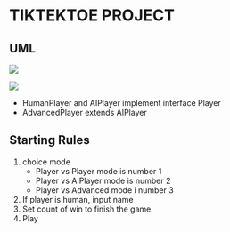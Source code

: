# TIKTEKTOE PROJECT

## UML

![](/Users/kimyechan/work/study/JavaBasic/src/com/company/project1/UML.png)

![](/Users/kimyechan/work/study/JavaBasic/src/com/company/project1/TikTecToeUML.png)
- HumanPlayer and AIPlayer implement interface Player
- AdvancedPlayer extends AIPlayer

## Starting Rules

1. choice mode 
    - Player vs Player mode is number 1
    - Player vs AIPlayer mode is number 2
    - Player vs Advanced mode i number 3
1. If player is human, input name
1. Set count of win to finish the game
1. Play

